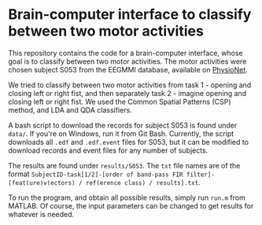 # Brain-computer interface to classify between two motor activities

This repository contains the code for a brain-computer interface, whose goal is to classify between two motor activities. The motor activities were chosen subject S053 from the EEGMMI database, available on [PhysioNet](https://physionet.org/content/eegmmidb/1.0.0/).

We tried to classify between two motor activities from task 1 - opening and closing left or right fist, and then separately task 2 - imagine opening and closing left or right fist. We used the Common Spatial Patterns (CSP) method, and LDA and QDA classifiers.

A bash script to download the records for subject S053 is found under `data/`. If you're on Windows, run it from Git Bash. Currently, the script downloads all `.edf` and `.edf.event` files for S053, but it can be modified to download records and event files for any number of subjects.

The results are found under `results/S053`. The `txt` file names are of the format `SubjectID-task[1/2]-[order of band-pass FIR filter]-[feat(ure)v(ectors) / ref(erence class) / results].txt`.

To run the program, and obtain all possible results, simply run `run.m` from MATLAB. Of course, the input parameters can be changed to get results for whatever is needed.
